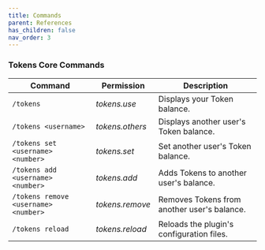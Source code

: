 ```yaml
---
title: Commands
parent: References
has_children: false
nav_order: 3
---
```


### Tokens Core Commands
|Command | Permission | Description|
|--- | --- | ---|
|`/tokens` | _tokens.use_ | Displays your Token balance.|
|`/tokens <username>` | _tokens.others_ | Displays another user's Token balance.|
|`/tokens set <username> <number>`| _tokens.set_ | Set another user's Token balance.|
|`/tokens add <username> <number>`| _tokens.add_ | Adds Tokens to another user's balance.|
|`/tokens remove <username> <number>`| _tokens.remove_ |Removes Tokens from another user's balance.|
|`/tokens reload`| _tokens.reload_ |Reloads the plugin's configuration files.|